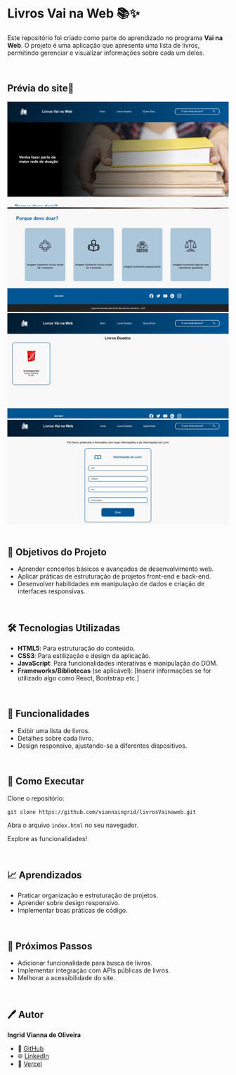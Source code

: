 <h1>Livros Vai na Web 📚✨</h1>
    <p>
        Este repositório foi criado como parte do aprendizado no programa <strong>Vai na Web</strong>. 
        O projeto é uma aplicação que apresenta uma lista de livros, permitindo gerenciar e visualizar informações sobre cada um deles.
    </p>
<br>
<h2>Prévia do site🙌</h2>
<img src="https://github.com/viannaingrid/livrosVainaweb/blob/main/src/assets/vnw.png" />
<img src="https://github.com/viannaingrid/livrosVainaweb/blob/main/src/assets/vnw1.png" />
<img src="https://github.com/viannaingrid/livrosVainaweb/blob/main/src/assets/vnw2.png" />
<img src="https://github.com/viannaingrid/livrosVainaweb/blob/main/src/assets/vnw3.png" />
<div>
    <br>
    <h2>🚀 Objetivos do Projeto</h2>
    <ul>
        <li>Aprender conceitos básicos e avançados de desenvolvimento web.</li>
        <li>Aplicar práticas de estruturação de projetos front-end e back-end.</li>
        <li>Desenvolver habilidades em manipulação de dados e criação de interfaces responsivas.</li>
    </ul>
</div>
<br>
<div>
    <h2>🛠️ Tecnologias Utilizadas</h2>
    <ul>
        <li><strong>HTML5</strong>: Para estruturação do conteúdo.</li>
        <li><strong>CSS3</strong>: Para estilização e design da aplicação.</li>
        <li><strong>JavaScript</strong>: Para funcionalidades interativas e manipulação do DOM.</li>
        <li>
            <strong>Frameworks/Bibliotecas</strong> (se aplicável): 
            [Inserir informações se for utilizado algo como React, Bootstrap etc.]
        </li>
    </ul>
</div>
<br>

<div>
    <h2>🌟 Funcionalidades</h2>
    <ul>
        <li>Exibir uma lista de livros.</li>
        <li>Detalhes sobre cada livro.</li>
        <li>Design responsivo, ajustando-se a diferentes dispositivos.</li>
    </ul>
</div>
<br>
<div>
    <h2>🚀 Como Executar</h2>
    <p>Clone o repositório:</p>
    <pre><code>git clone https://github.com/viannaingrid/livrosVainaweb.git</code></pre>
    <p>Abra o arquivo <code>index.html</code> no seu navegador.</p>
    <p>Explore as funcionalidades!</p>
</div>
<br>
<div>
    <h2>📈 Aprendizados</h2>
    <ul>
        <li>Praticar organização e estruturação de projetos.</li>
        <li>Aprender sobre design responsivo.</li>
        <li>Implementar boas práticas de código.</li>
    </ul>
</div>
<br>
<div>    
    <h2>📌 Próximos Passos</h2>
    <ul>
        <li>Adicionar funcionalidade para busca de livros.</li>
        <li>Implementar integração com APIs públicas de livros.</li>
        <li>Melhorar a acessibilidade do site.</li>
    </ul>
</div>
<br>
<div>
    <h2>🖊️ Autor</h2>
    <p><strong>Ingrid Vianna de Oliveira</strong></p>
    <ul>
        <li>💼 <a href="https://github.com/viannaingrid" target="_blank">GitHub</a></li>
        <li>🌐 <a href="https://linkedin.com/in/viannaingrid" target="_blank">LinkedIn</a></li>
        <li>🔧 <a href="https://livros-vainaweb-qh2u.vercel.app/" target="_blank">Vercel</a></li>
    </ul>
</div>
